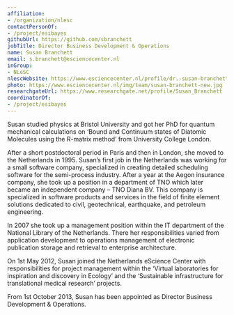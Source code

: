 ```yaml
---
affiliation:
- /organization/nlesc
contactPersonOf:
- /project/esibayes
githubUrl: https://github.com/sbranchett
jobTitle: Director Business Development & Operations
name: Susan Branchett
email: s.branchett@esciencecenter.nl
inGroup:
- NLeSC
nlescWebsite: https://www.esciencecenter.nl/profile/dr.-susan-branchett
photo: https://www.esciencecenter.nl/img/team/susan-branchett-new.jpg
researchgateUrl: https://www.researchgate.net/profile/Susan_Branchett
coordinatorOf:
- /project/esibayes
---
```

Susan studied physics at Bristol University and got her PhD for quantum mechanical calculations on ‘Bound and Continuum states of Diatomic Molecules using the R-matrix method’ from University College London.

After a short postdoctoral period in Paris and then in London, she moved to the Netherlands in 1995. Susan’s first job in the Netherlands was working for a small software company, specialized in creating detailed scheduling software for the semi-process industry. After a year at the Aegon insurance company, she took up a position in a department of TNO which later became an independent company – TNO Diana BV. This company is specialized in software products and services in the field of finite element solutions dedicated to civil, geotechnical, earthquake, and petroleum engineering.

In 2007 she took up a management position within the IT department of the National Library of the Netherlands. There her responsibilities varied from application development to operations management of electronic publication storage and retrieval to enterprise architecture.

On 1st May 2012, Susan joined the Netherlands eScience Center with responsibilities for project management within the ‘Virtual laboratories for inspiration and discovery in Ecology’ and the ‘Sustainable infrastructure for translational medical research’ projects.

From 1st October 2013, Susan has been appointed as Director Business Development & Operations.